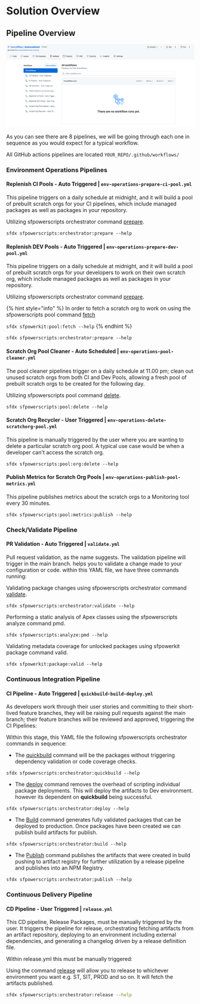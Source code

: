 # Solution Overview

## Pipeline Overview

![](<../../../.gitbook/assets/Screen Shot 2021-09-09 at 10.50.57 am.png>)

As you can see there are 8 pipelines, we will be going through each one in sequence as you would expect for a typical workflow.

All GitHub actions pipelines are located `YOUR_REPO/.github/workflows/`

### Environment Operations Pipelines

#### Replenish CI Pools - Auto Triggered | `env-operations-prepare-ci-pool.yml`

This pipeline triggers on a daily schedule at midnight, and it will build a pool of prebuilt scratch orgs for your CI pipelines, which include managed packages as well as packages in your repository.

Utilizing sfpowerscripts orchestrator command [prepare](https://sfpowerscripts.dxatscale.io/commands/prepare).

```
sfdx sfpowerscripts:orchestrator:prepare --help
```

#### Replenish DEV Pools - Auto Triggered | `env-operations-prepare-dev-pool.yml`

This pipeline triggers on a daily schedule at midnight, and it will build a pool of prebuilt scratch orgs for your developers to work on their own scratch org, which include managed packages as well as packages in your repository.

Utilizing sfpowerscripts orchestrator command [prepare](https://sfpowerscripts.dxatscale.io/commands/prepare).

{% hint style="info" %}
In order to fetch a scratch org to work on using the sfpowerscripts pool command [fetch](https://sfpowerscripts.dxatscale.io/commands/command-glossary#sfdx-sfpowerscripts-pool-fetch)

`sfdx sfpowerkit:pool:fetch --help`
{% endhint %}

```
sfdx sfpowerscripts:orchestrator:prepare --help
```

#### Scratch Org Pool Cleaner - Auto Scheduled | `env-operations-pool-cleaner.yml`

The pool cleaner pipelines trigger on a daily schedule at 11.00 pm; clean out unused scratch orgs from both CI and Dev Pools, allowing a fresh pool of prebuilt scratch orgs to be created for the following day.

Utilizing sfpowerscripts pool command [delete](https://sfpowerscripts.dxatscale.io/commands/command-glossary#sfdx-sfpowerscripts-pool-delete).

```
sfdx sfpowerscripts:pool:delete --help
```

#### Scratch Org Recycler - User Triggered | `env-operations-delete-scratchorg-pool.yml`

This pipeline is manually triggered by the user where you are wanting to delete a particular scratch org pool. A typical use case would be when a developer can't access the scratch org.

```
sfdx sfpowerscripts:pool:org:delete --help
```

#### Publish Metrics for Scratch Org Pools | `env-operations-publish-pool-metrics.yml`

This pipeline publishes metrics about the scratch orgs to a Monitoring tool every 30 minutes.

```
sfdx sfpowerscripts:pool:metrics:publish --help
```

### Check/Validate Pipeline

#### PR Validation - Auto Triggered | `validate.yml`

Pull request validation, as the name suggests. The validation pipeline will trigger in the main branch. helps you to validate a change made to your configuration or code. within this YAML file, we have three commands running:

Validating package changes using sfpowerscripts orchestrator command [validate](https://sfpowerscripts.dxatscale.io/commands/validate).

```
sfdx sfpowerscripts:orchestrator:validate --help
```

Performing a static analysis of Apex classes using the sfpowerscripts analyze command pmd.

```
sfdx sfpowerscripts:analyze:pmd --help
```

Validating metadata coverage for unlocked packages using sfpowerkit package command valid.

```
sfdx sfpowerkit:package:valid --help
```

### Continuous Integration Pipeline

#### CI Pipeline - Auto Triggered | `quickbuild-build-deploy.yml`

As developers work through their user stories and committing to their short-lived feature branches, they will be raising pull requests against the main branch; their feature branches will be reviewed and approved, triggering the CI Pipelines:

Within this stage, this YAML file the following sfpowerscripts orchestrator commands in sequence:

* The [quickbuild](https://sfpowerscripts.dxatscale.io/commands/build-and-quickbuild) command will be the packages without triggering dependency validation or code coverage checks.

```
sfdx sfpowerscripts:orchestrator:quickbuild --help
```

* The [deploy](https://sfpowerscripts.dxatscale.io/commands/deploy) command removes the overhead of scripting individual package deployments. This will deploy the artifacts to Dev environment. however its dependent on **quickbuild** being successful.

```
sfdx sfpowerscripts:orchestrator:deploy --help
```

* The [Build](https://sfpowerscripts.dxatscale.io/commands/build-and-quickbuild) command generates fully validated packages that can be deployed to production. Once packages have been created we can publish build artifacts for publish.

```
sfdx sfpowerscripts:orchestrator:build --help
```

* The [Publish](https://sfpowerscripts.dxatscale.io/commands/publish) command publishes the artifacts that were created in build pushing to artifact registry for further utilization by a release pipeline and publishes into an NPM Registry.

```
sfdx sfpowerscripts:orchestrator:publish --help
```

### Continuous Delivery Pipeline

#### CD Pipeline - User Triggered | `release.yml`

This CD pipeline, Release Packages, must be manually triggered by the user. It triggers the pipeline for release, orchestrating fetching artifacts from an artifact repository, deploying to an environment including external dependencies, and generating a changelog driven by a release definition file.

Within release.yml this must be manually triggered:

Using the command [release](https://sfpowerscripts.dxatscale.io/commands/publish) will allow you to release to whichever environment you want e.g. ST, SIT, PROD and so on. It will fetch the artifacts published.

```bash
sfdx sfpowerscripts:orchestrator:release --help
```
